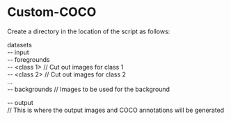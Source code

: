 # Custom-COCO  

Create a directory in the location of the script as follows:  

datasets  
-- input  
  -- foregrounds  
    -- <class 1>  // Cut out images for class 1  
    -- <class 2>  // Cut out images for class 2  
    ...  
  -- backgrounds 
    // Images to be used for the background
 
 -- output  
  // This is where the output images and COCO annotations will be generated  
   
  
 
  
